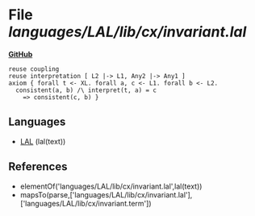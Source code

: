 # File _languages/LAL/lib/cx/invariant.lal_
**[GitHub](https://github.com/softlang/yas/blob/master/languages/LAL/lib/cx/invariant.lal)**
```
reuse coupling
reuse interpretation [ L2 |-> L1, Any2 |-> Any1 ]
axiom { forall t <- XL. forall a, c <- L1. forall b <- L2.
  consistent(a, b) /\ interpret(t, a) = c
    => consistent(c, b) }
```

## Languages
* [LAL](../languages/LAL.md) (lal(text))

## References
* elementOf('languages/LAL/lib/cx/invariant.lal',lal(text))
* mapsTo(parse,['languages/LAL/lib/cx/invariant.lal'],['languages/LAL/lib/cx/invariant.term'])
